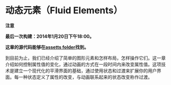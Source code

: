 # 动态元素（Fluid Elements）

**注意**

**最后一次构建：2014年1月20日下午18:00。**

**这章的源代码能够在[assetts folder](http://qmlbook.org/assets)找到。**

到目前为止，我们已经介绍了简单的图形元素和怎样布局，怎样操作它们。这一章介绍如何控制属性值的变化，通过动画的方式在一段时间内来改变属性值。这项技术是建立一个现代化的平滑界面的基础，通过使用状态和过渡来扩展你的用户界面。每一种状态定义了属性的改变，与动画联系起来的状态改变称作过渡。
